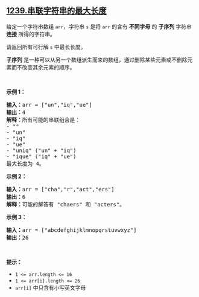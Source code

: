 ## [1239.串联字符串的最大长度](https://leetcode.cn/problems/maximum-length-of-a-concatenated-string-with-unique-characters/)
<p>给定一个字符串数组 <code>arr</code>，字符串 <code>s</code> 是将 <code>arr</code>&nbsp;的含有 <strong>不同字母</strong> 的&nbsp;<strong>子序列</strong> 字符串 <strong>连接</strong> 所得的字符串。</p>

<p>请返回所有可行解 <code>s</code> 中最长长度。</p>

<p><strong>子序列</strong> 是一种可以从另一个数组派生而来的数组，通过删除某些元素或不删除元素而不改变其余元素的顺序。</p>

<p>&nbsp;</p>

<p><strong>示例 1：</strong></p>

<pre>
<strong>输入：</strong>arr = ["un","iq","ue"]
<strong>输出：</strong>4
<strong>解释：</strong>所有可能的串联组合是：
- ""
- "un"
- "iq"
- "ue"
- "uniq" ("un" + "iq")
- "ique" ("iq" + "ue")
最大长度为 4。
</pre>

<p><strong>示例 2：</strong></p>

<pre>
<strong>输入：</strong>arr = ["cha","r","act","ers"]
<strong>输出：</strong>6
<strong>解释：</strong>可能的解答有 "chaers" 和 "acters"。
</pre>

<p><strong>示例 3：</strong></p>

<pre>
<strong>输入：</strong>arr = ["abcdefghijklmnopqrstuvwxyz"]
<strong>输出：</strong>26
</pre>

<p>&nbsp;</p>

<p><strong>提示：</strong></p>

<ul>
	<li><code>1 &lt;= arr.length &lt;= 16</code></li>
	<li><code>1 &lt;= arr[i].length &lt;= 26</code></li>
	<li><code>arr[i]</code>&nbsp;中只含有小写英文字母</li>
</ul>
